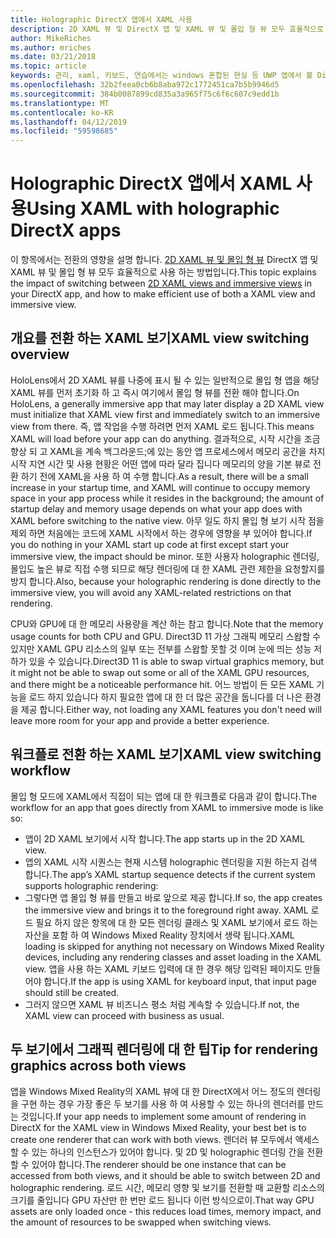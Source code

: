```yaml
---
title: Holographic DirectX 앱에서 XAML 사용
description: 2D XAML 뷰 및 DirectX 앱 및 XAML 뷰 및 몰입 형 뷰 모두 효율적으로 사용 하는 방법의 몰입 형 뷰 간의 전환의 영향에 설명 합니다.
author: MikeRiches
ms.author: mriches
ms.date: 03/21/2018
ms.topic: article
keywords: 관리, xaml, 키보드, 연습에서는 windows 혼합된 현실 등 UWP 앱에서 볼 DirectX
ms.openlocfilehash: 32b2feea0cb6b8aba972c1772451ca7b5b9946d5
ms.sourcegitcommit: 384b0087899cd835a3a965f75c6f6c607c9edd1b
ms.translationtype: MT
ms.contentlocale: ko-KR
ms.lasthandoff: 04/12/2019
ms.locfileid: "59598685"
---
```

# <a name="using-xaml-with-holographic-directx-apps"></a><span data-ttu-id="d749c-104">Holographic DirectX 앱에서 XAML 사용</span><span class="sxs-lookup"><span data-stu-id="d749c-104">Using XAML with holographic DirectX apps</span></span>

<span data-ttu-id="d749c-105">이 항목에서는 전환의 영향을 설명 합니다. [2D XAML 뷰 및 몰입 형 뷰](app-views.md) DirectX 앱 및 XAML 뷰 및 몰입 형 뷰 모두 효율적으로 사용 하는 방법입니다.</span><span class="sxs-lookup"><span data-stu-id="d749c-105">This topic explains the impact of switching between [2D XAML views and immersive views](app-views.md) in your DirectX app, and how to make efficient use of both a XAML view and immersive view.</span></span>

## <a name="xaml-view-switching-overview"></a><span data-ttu-id="d749c-106">개요를 전환 하는 XAML 보기</span><span class="sxs-lookup"><span data-stu-id="d749c-106">XAML view switching overview</span></span>

<span data-ttu-id="d749c-107">HoloLens에서 2D XAML 뷰를 나중에 표시 될 수 있는 일반적으로 몰입 형 앱을 해당 XAML 뷰를 먼저 초기화 하 고 즉시 여기에서 몰입 형 뷰를 전환 해야 합니다.</span><span class="sxs-lookup"><span data-stu-id="d749c-107">On HoloLens, a generally immersive app that may later display a 2D XAML view must initialize that XAML view first and immediately switch to an immersive view from there.</span></span> <span data-ttu-id="d749c-108">즉, 앱 작업을 수행 하려면 먼저 XAML 로드 됩니다.</span><span class="sxs-lookup"><span data-stu-id="d749c-108">This means XAML will load before your app can do anything.</span></span> <span data-ttu-id="d749c-109">결과적으로, 시작 시간을 조금 향상 되 고 XAML을 계속 백그라운드;에 있는 동안 앱 프로세스에서 메모리 공간을 차지 시작 지연 시간 및 사용 현황은 어떤 앱에 따라 달라 집니다 메모리의 양을 기본 뷰로 전환 하기 전에 XAML을 사용 하 여 수행 합니다.</span><span class="sxs-lookup"><span data-stu-id="d749c-109">As a result, there will be a small increase in your startup time, and XAML will continue to occupy memory space in your app process while it resides in the background; the amount of startup delay and memory usage depends on what your app does with XAML before switching to the native view.</span></span> <span data-ttu-id="d749c-110">아무 일도 하지 몰입 형 보기 시작 점을 제외 하면 처음에는 코드에 XAML 시작에서 하는 경우에 영향을 부 있어야 합니다.</span><span class="sxs-lookup"><span data-stu-id="d749c-110">If you do nothing in your XAML start up code at first except start your immersive view, the impact should be minor.</span></span> <span data-ttu-id="d749c-111">또한 사용자 holographic 렌더링, 몰입도 높은 뷰로 직접 수행 되므로 해당 렌더링에 대 한 XAML 관련 제한을 요청할지를 방지 합니다.</span><span class="sxs-lookup"><span data-stu-id="d749c-111">Also, because your holographic rendering is done directly to the immersive view, you will avoid any XAML-related restrictions on that rendering.</span></span>

<span data-ttu-id="d749c-112">CPU와 GPU에 대 한 메모리 사용량을 계산 하는 참고 합니다.</span><span class="sxs-lookup"><span data-stu-id="d749c-112">Note that the memory usage counts for both CPU and GPU.</span></span> <span data-ttu-id="d749c-113">Direct3D 11 가상 그래픽 메모리 스왑할 수 있지만 XAML GPU 리소스의 일부 또는 전부를 스왑할 못할 것 이며 눈에 띄는 성능 저하가 있을 수 있습니다.</span><span class="sxs-lookup"><span data-stu-id="d749c-113">Direct3D 11 is able to swap virtual graphics memory, but it might not be able to swap out some or all of the XAML GPU resources, and there might be a noticeable performance hit.</span></span> <span data-ttu-id="d749c-114">어느 방법이 든 모든 XAML 기능을 로드 하지 있습니다 하지 필요한 앱에 대 한 더 많은 공간을 둡니다를 더 나은 환경을 제공 합니다.</span><span class="sxs-lookup"><span data-stu-id="d749c-114">Either way, not loading any XAML features you don't need will leave more room for your app and provide a better experience.</span></span>

## <a name="xaml-view-switching-workflow"></a><span data-ttu-id="d749c-115">워크플로 전환 하는 XAML 보기</span><span class="sxs-lookup"><span data-stu-id="d749c-115">XAML view switching workflow</span></span>

<span data-ttu-id="d749c-116">몰입 형 모드에 XAML에서 직접이 되는 앱에 대 한 워크플로 다음과 같이 합니다.</span><span class="sxs-lookup"><span data-stu-id="d749c-116">The workflow for an app that goes directly from XAML to immersive mode is like so:</span></span>
* <span data-ttu-id="d749c-117">앱이 2D XAML 보기에서 시작 합니다.</span><span class="sxs-lookup"><span data-stu-id="d749c-117">The app starts up in the 2D XAML view.</span></span>
* <span data-ttu-id="d749c-118">앱의 XAML 시작 시퀀스는 현재 시스템 holographic 렌더링을 지원 하는지 검색 합니다.</span><span class="sxs-lookup"><span data-stu-id="d749c-118">The app’s XAML startup sequence detects if the current system supports holographic rendering:</span></span>
* <span data-ttu-id="d749c-119">그렇다면 앱 몰입 형 뷰를 만들고 바로 앞으로 제공 합니다.</span><span class="sxs-lookup"><span data-stu-id="d749c-119">If so, the app creates the immersive view and brings it to the foreground right away.</span></span> <span data-ttu-id="d749c-120">XAML 로드 필요 하지 않은 항목에 대 한 모든 렌더링 클래스 및 XAML 보기에서 로드 하는 자산을 포함 하 여 Windows Mixed Reality 장치에서 생략 됩니다.</span><span class="sxs-lookup"><span data-stu-id="d749c-120">XAML loading is skipped for anything not necessary on Windows Mixed Reality devices, including any rendering classes and asset loading in the XAML view.</span></span> <span data-ttu-id="d749c-121">앱을 사용 하는 XAML 키보드 입력에 대 한 경우 해당 입력된 페이지도 만들어야 합니다.</span><span class="sxs-lookup"><span data-stu-id="d749c-121">If the app is using XAML for keyboard input, that input page should still be created.</span></span>
* <span data-ttu-id="d749c-122">그러지 않으면 XAML 뷰 비즈니스 평소 처럼 계속할 수 있습니다.</span><span class="sxs-lookup"><span data-stu-id="d749c-122">If not, the XAML view can proceed with business as usual.</span></span>

## <a name="tip-for-rendering-graphics-across-both-views"></a><span data-ttu-id="d749c-123">두 보기에서 그래픽 렌더링에 대 한 팁</span><span class="sxs-lookup"><span data-stu-id="d749c-123">Tip for rendering graphics across both views</span></span>

<span data-ttu-id="d749c-124">앱을 Windows Mixed Reality의 XAML 뷰에 대 한 DirectX에서 어느 정도의 렌더링을 구현 하는 경우 가장 좋은 두 보기를 사용 하 여 사용할 수 있는 하나의 렌더러를 만드는 것입니다.</span><span class="sxs-lookup"><span data-stu-id="d749c-124">If your app needs to implement some amount of rendering in DirectX for the XAML view in Windows Mixed Reality, your best bet is to create one renderer that can work with both views.</span></span> <span data-ttu-id="d749c-125">렌더러 뷰 모두에서 액세스할 수 있는 하나의 인스턴스가 있어야 합니다. 및 2D 및 holographic 렌더링 간을 전환할 수 있어야 합니다.</span><span class="sxs-lookup"><span data-stu-id="d749c-125">The renderer should be one instance that can be accessed from both views, and it should be able to switch between 2D and holographic rendering.</span></span> <span data-ttu-id="d749c-126">로드 시간, 메모리 영향 및 보기를 전환할 때 교환할 리소스의 크기를 줄입니다 GPU 자산만 한 번만 로드 됩니다 이런 방식으로이.</span><span class="sxs-lookup"><span data-stu-id="d749c-126">That way GPU assets are only loaded once - this reduces load times, memory impact, and the amount of resources to be swapped when switching views.</span></span>
